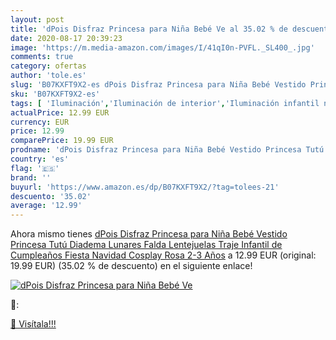 ```yaml
---
layout: post
title: 'dPois Disfraz Princesa para Niña Bebé Ve al 35.02 % de descuento'
date: 2020-08-17 20:39:23
image: 'https://m.media-amazon.com/images/I/41qI0n-PVFL._SL400_.jpg'
comments: true
category: ofertas
author: 'tole.es'
slug: 'B07KXFT9X2-es dPois Disfraz Princesa para Niña Bebé Vestido Princesa...'
sku: 'B07KXFT9X2-es'
tags: [ 'Iluminación','Iluminación de interior','Iluminación infantil nocturna','Lámparas e iluminación infantil','Monos para bebés niño','Ropa','Ropa de una pieza para bebés niño','Ropa para bebés','Ropa para bebés niño','bebé', ]
actualPrice: 12.99 EUR
currency: EUR
price: 12.99
comparePrice: 19.99 EUR
prodname: 'dPois Disfraz Princesa para Niña Bebé Vestido Princesa Tutú Diadema Lunares Falda Lentejuelas Traje Infantil de Cumpleaños Fiesta Navidad Cosplay Rosa 2-3 Años'
country: 'es'
flag: '🇪🇸'
brand: ''
buyurl: 'https://www.amazon.es/dp/B07KXFT9X2/?tag=tolees-21'
descuento: '35.02'
average: '12.99'
---
```


Ahora mismo tienes [dPois Disfraz Princesa para Niña Bebé Vestido Princesa Tutú Diadema Lunares Falda Lentejuelas Traje Infantil de Cumpleaños Fiesta Navidad Cosplay Rosa 2-3 Años](https://www.amazon.es/dp/B07KXFT9X2/?tag=tolees-21) a 12.99 EUR (original: 19.99 EUR) (35.02 %  de descuento) en el siguiente enlace!

[![dPois Disfraz Princesa para Niña Bebé Ve](https://m.media-amazon.com/images/I/41qI0n-PVFL._SL400_.jpg)](https://www.amazon.es/dp/B07KXFT9X2/?tag=tolees-21)

🔎:


[🛒 Visítala!!!](https://www.amazon.es/dp/B07KXFT9X2/?tag=tolees-21)

